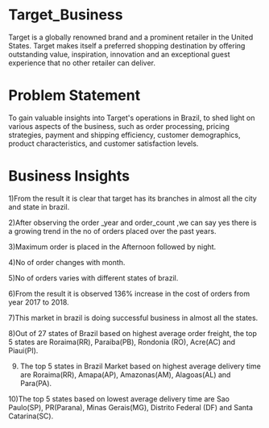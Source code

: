 # Target_Business
Target is a globally renowned brand and a prominent retailer in the United States. Target makes itself a preferred shopping destination by offering outstanding value, inspiration, innovation and an exceptional guest experience that no other retailer can deliver.
# Problem Statement
To gain valuable insights into Target's operations in Brazil, to shed light on various aspects of the business, such as order processing, pricing strategies, payment and shipping efficiency, customer demographics, product characteristics, and customer satisfaction levels.

# Business Insights
1)From the result it is clear that target has its branches in almost all the city and state in brazil.

2)After observing the order _year and order_count ,we can say yes there is a growing trend in the no of orders placed over the past years.

3)Maximum order is placed in the Afternoon followed by night.

4)No of order changes with month.

5)No of orders varies with different states of brazil.

6)From the result it is observed 136% increase in the cost of orders from year 2017 to 2018.

7)This market in brazil is doing successful business in almost all the states.

8)Out of 27 states of Brazil based on highest average order freight, the top 5 states are Roraima(RR), Paraiba(PB), Rondonia 
  (RO), Acre(AC) and Piaui(PI).
  
9) The top 5 states in Brazil Market based on highest average delivery time are  Roraima(RR), Amapa(AP), Amazonas(AM), 
   Alagoas(AL) and Para(PA).
   
10)The top 5 states based on lowest average delivery time are Sao Paulo(SP), PR(Parana), Minas 
   Gerais(MG), Distrito Federal (DF) and Santa Catarina(SC).





 
